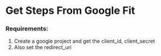 # Get Steps From Google Fit

### Requirements:

1. Create a google project and get the client_id, client_secret
2. Also set the redirect_uri
